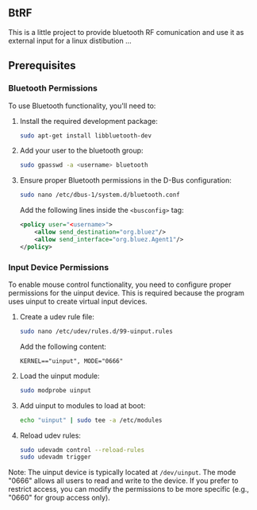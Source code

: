 
## BtRF

This is a little project to provide bluetooth RF comunication and use it as external input for a linux distibution ...


## Prerequisites

### Bluetooth Permissions

To use Bluetooth functionality, you'll need to:

1. Install the required development package:
   ```bash
   sudo apt-get install libbluetooth-dev
   ```

2. Add your user to the bluetooth group:
   ```bash
   sudo gpasswd -a <username> bluetooth
   ```

3. Ensure proper Bluetooth permissions in the D-Bus configuration:
   ```bash
   sudo nano /etc/dbus-1/system.d/bluetooth.conf
   ```
   Add the following lines inside the `<busconfig>` tag:
   ```xml
   <policy user="<username>">
       <allow send_destination="org.bluez"/>
       <allow send_interface="org.bluez.Agent1"/>
   </policy>
   ```

### Input Device Permissions

To enable mouse control functionality, you need to configure proper permissions for the uinput device. This is required because the program uses uinput to create virtual input devices.

1. Create a udev rule file:
   ```bash
   sudo nano /etc/udev/rules.d/99-uinput.rules
   ```
   Add the following content:
   ```
   KERNEL=="uinput", MODE="0666"
   ```

2. Load the uinput module:
   ```bash
   sudo modprobe uinput
   ```

3. Add uinput to modules to load at boot:
   ```bash
   echo "uinput" | sudo tee -a /etc/modules
   ```

4. Reload udev rules:
   ```bash
   sudo udevadm control --reload-rules
   sudo udevadm trigger
   ```

Note: The uinput device is typically located at `/dev/uinput`. The mode "0666" allows all users to read and write to the device. If you prefer to restrict access, you can modify the permissions to be more specific (e.g., "0660" for group access only).

